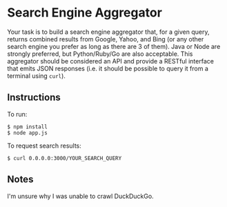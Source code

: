 # Search Engine Aggregator

Your task is to build a search engine aggregator that, for a given query, returns combined results from Google, Yahoo, and Bing (or any other search engine you prefer as long as there are 3 of them). Java or Node are strongly preferred, but Python/Ruby/Go are also acceptable. This aggregator should be considered an API and provide a RESTful interface that emits JSON responses (i.e. it should be possible to query it from a terminal using `curl`).

## Instructions

To run:

```
$ npm install
$ node app.js
```

To request search results:

```
$ curl 0.0.0.0:3000/YOUR_SEARCH_QUERY
```

## Notes

I'm unsure why I was unable to crawl DuckDuckGo.

